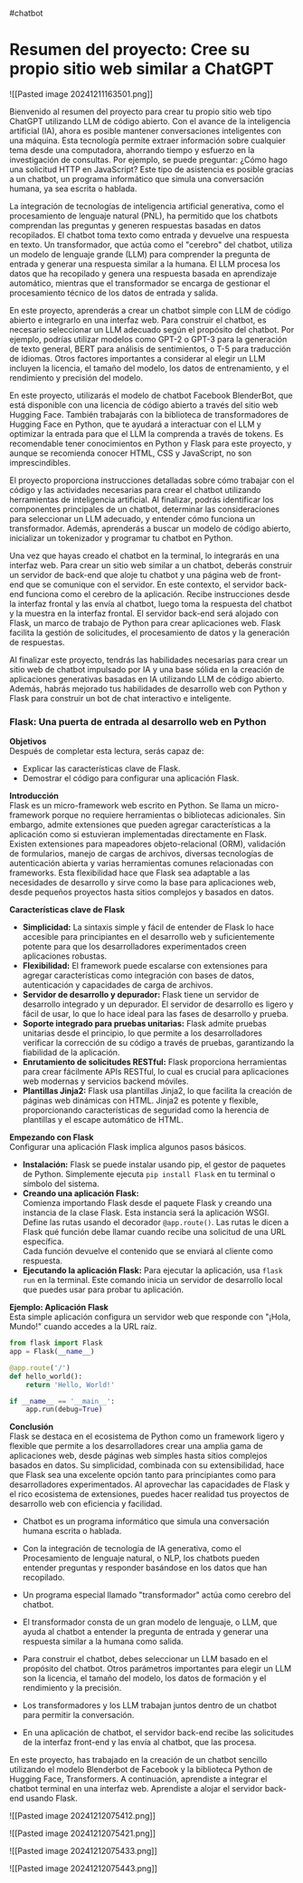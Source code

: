 #chatbot


# Resumen del proyecto: Cree su propio sitio web similar a ChatGPT

![[Pasted image 20241211163501.png]]



Bienvenido al resumen del proyecto para crear tu propio sitio web tipo ChatGPT utilizando LLM de código abierto. Con el avance de la inteligencia artificial (IA), ahora es posible mantener conversaciones inteligentes con una máquina. Esta tecnología permite extraer información sobre cualquier tema desde una computadora, ahorrando tiempo y esfuerzo en la investigación de consultas. Por ejemplo, se puede preguntar: ¿Cómo hago una solicitud HTTP en JavaScript? Este tipo de asistencia es posible gracias a un chatbot, un programa informático que simula una conversación humana, ya sea escrita o hablada.

La integración de tecnologías de inteligencia artificial generativa, como el procesamiento de lenguaje natural (PNL), ha permitido que los chatbots comprendan las preguntas y generen respuestas basadas en datos recopilados. El chatbot toma texto como entrada y devuelve una respuesta en texto. Un transformador, que actúa como el "cerebro" del chatbot, utiliza un modelo de lenguaje grande (LLM) para comprender la pregunta de entrada y generar una respuesta similar a la humana. El LLM procesa los datos que ha recopilado y genera una respuesta basada en aprendizaje automático, mientras que el transformador se encarga de gestionar el procesamiento técnico de los datos de entrada y salida.

En este proyecto, aprenderás a crear un chatbot simple con LLM de código abierto e integrarlo en una interfaz web. Para construir el chatbot, es necesario seleccionar un LLM adecuado según el propósito del chatbot. Por ejemplo, podrías utilizar modelos como GPT-2 o GPT-3 para la generación de texto general, BERT para análisis de sentimientos, o T-5 para traducción de idiomas. Otros factores importantes a considerar al elegir un LLM incluyen la licencia, el tamaño del modelo, los datos de entrenamiento, y el rendimiento y precisión del modelo.

En este proyecto, utilizarás el modelo de chatbot Facebook BlenderBot, que está disponible con una licencia de código abierto a través del sitio web Hugging Face. También trabajarás con la biblioteca de transformadores de Hugging Face en Python, que te ayudará a interactuar con el LLM y optimizar la entrada para que el LLM la comprenda a través de tokens. Es recomendable tener conocimientos en Python y Flask para este proyecto, y aunque se recomienda conocer HTML, CSS y JavaScript, no son imprescindibles.

El proyecto proporciona instrucciones detalladas sobre cómo trabajar con el código y las actividades necesarias para crear el chatbot utilizando herramientas de inteligencia artificial. Al finalizar, podrás identificar los componentes principales de un chatbot, determinar las consideraciones para seleccionar un LLM adecuado, y entender cómo funciona un transformador. Además, aprenderás a buscar un modelo de código abierto, inicializar un tokenizador y programar tu chatbot en Python.

Una vez que hayas creado el chatbot en la terminal, lo integrarás en una interfaz web. Para crear un sitio web similar a un chatbot, deberás construir un servidor de back-end que aloje tu chatbot y una página web de front-end que se comunique con el servidor. En este contexto, el servidor back-end funciona como el cerebro de la aplicación. Recibe instrucciones desde la interfaz frontal y las envía al chatbot, luego toma la respuesta del chatbot y la muestra en la interfaz frontal. El servidor back-end será alojado con Flask, un marco de trabajo de Python para crear aplicaciones web. Flask facilita la gestión de solicitudes, el procesamiento de datos y la generación de respuestas.

Al finalizar este proyecto, tendrás las habilidades necesarias para crear un sitio web de chatbot impulsado por IA y una base sólida en la creación de aplicaciones generativas basadas en IA utilizando LLM de código abierto. Además, habrás mejorado tus habilidades de desarrollo web con Python y Flask para construir un bot de chat interactivo e inteligente.



### Flask: Una puerta de entrada al desarrollo web en Python


**Objetivos**  
Después de completar esta lectura, serás capaz de:

- Explicar las características clave de Flask.
- Demostrar el código para configurar una aplicación Flask.

**Introducción**  
Flask es un micro-framework web escrito en Python. Se llama un micro-framework porque no requiere herramientas o bibliotecas adicionales. Sin embargo, admite extensiones que pueden agregar características a la aplicación como si estuvieran implementadas directamente en Flask. Existen extensiones para mapeadores objeto-relacional (ORM), validación de formularios, manejo de cargas de archivos, diversas tecnologías de autenticación abierta y varias herramientas comunes relacionadas con frameworks. Esta flexibilidad hace que Flask sea adaptable a las necesidades de desarrollo y sirve como la base para aplicaciones web, desde pequeños proyectos hasta sitios complejos y basados en datos.

**Características clave de Flask**

- **Simplicidad:** La sintaxis simple y fácil de entender de Flask lo hace accesible para principiantes en el desarrollo web y suficientemente potente para que los desarrolladores experimentados creen aplicaciones robustas.
- **Flexibilidad:** El framework puede escalarse con extensiones para agregar características como integración con bases de datos, autenticación y capacidades de carga de archivos.
- **Servidor de desarrollo y depurador:** Flask tiene un servidor de desarrollo integrado y un depurador. El servidor de desarrollo es ligero y fácil de usar, lo que lo hace ideal para las fases de desarrollo y prueba.
- **Soporte integrado para pruebas unitarias:** Flask admite pruebas unitarias desde el principio, lo que permite a los desarrolladores verificar la corrección de su código a través de pruebas, garantizando la fiabilidad de la aplicación.
- **Enrutamiento de solicitudes RESTful:** Flask proporciona herramientas para crear fácilmente APIs RESTful, lo cual es crucial para aplicaciones web modernas y servicios backend móviles.
- **Plantillas Jinja2:** Flask usa plantillas Jinja2, lo que facilita la creación de páginas web dinámicas con HTML. Jinja2 es potente y flexible, proporcionando características de seguridad como la herencia de plantillas y el escape automático de HTML.

**Empezando con Flask**  
Configurar una aplicación Flask implica algunos pasos básicos.

- **Instalación:** Flask se puede instalar usando pip, el gestor de paquetes de Python. Simplemente ejecuta `pip install Flask` en tu terminal o símbolo del sistema.
- **Creando una aplicación Flask:**  
    Comienza importando Flask desde el paquete Flask y creando una instancia de la clase Flask. Esta instancia será la aplicación WSGI.  
    Define las rutas usando el decorador `@app.route()`. Las rutas le dicen a Flask qué función debe llamar cuando recibe una solicitud de una URL específica.  
    Cada función devuelve el contenido que se enviará al cliente como respuesta.
- **Ejecutando la aplicación Flask:** Para ejecutar la aplicación, usa `flask run` en la terminal. Este comando inicia un servidor de desarrollo local que puedes usar para probar tu aplicación.

**Ejemplo: Aplicación Flask**  
Esta simple aplicación configura un servidor web que responde con "¡Hola, Mundo!" cuando accedes a la URL raíz.

```python
from flask import Flask
app = Flask(__name__)

@app.route('/')
def hello_world():
    return 'Hello, World!'

if __name__ == '__main__':
    app.run(debug=True)
```

**Conclusión**  
Flask se destaca en el ecosistema de Python como un framework ligero y flexible que permite a los desarrolladores crear una amplia gama de aplicaciones web, desde páginas web simples hasta sitios complejos basados en datos. Su simplicidad, combinada con su extensibilidad, hace que Flask sea una excelente opción tanto para principiantes como para desarrolladores experimentados. Al aprovechar las capacidades de Flask y el rico ecosistema de extensiones, puedes hacer realidad tus proyectos de desarrollo web con eficiencia y facilidad.


- Chatbot es un programa informático que simula una conversación humana escrita o hablada.
    
- Con la integración de tecnología de IA generativa, como el Procesamiento de lenguaje natural, o NLP, los chatbots pueden entender preguntas y responder basándose en los datos que han recopilado.
    
- Un programa especial llamado "transformador" actúa como cerebro del chatbot.
    
- El transformador consta de un gran modelo de lenguaje, o LLM, que ayuda al chatbot a entender la pregunta de entrada y generar una respuesta similar a la humana como salida.
    
- Para construir el chatbot, debes seleccionar un LLM basado en el propósito del chatbot. Otros parámetros importantes para elegir un LLM son la licencia, el tamaño del modelo, los datos de formación y el rendimiento y la precisión.
    
- Los transformadores y los LLM trabajan juntos dentro de un chatbot para permitir la conversación.
    
- En una aplicación de chatbot, el servidor back-end recibe las solicitudes de la interfaz front-end y las envía al chatbot, que las procesa.
    

En este proyecto, has trabajado en la creación de un chatbot sencillo utilizando el modelo Blenderbot de Facebook y la biblioteca Python de Hugging Face, Transformers. A continuación, aprendiste a integrar el chatbot terminal en una interfaz web. Aprendiste a alojar el servidor back-end usando Flask.




![[Pasted image 20241212075412.png]]

![[Pasted image 20241212075421.png]]

![[Pasted image 20241212075433.png]]

![[Pasted image 20241212075443.png]]





